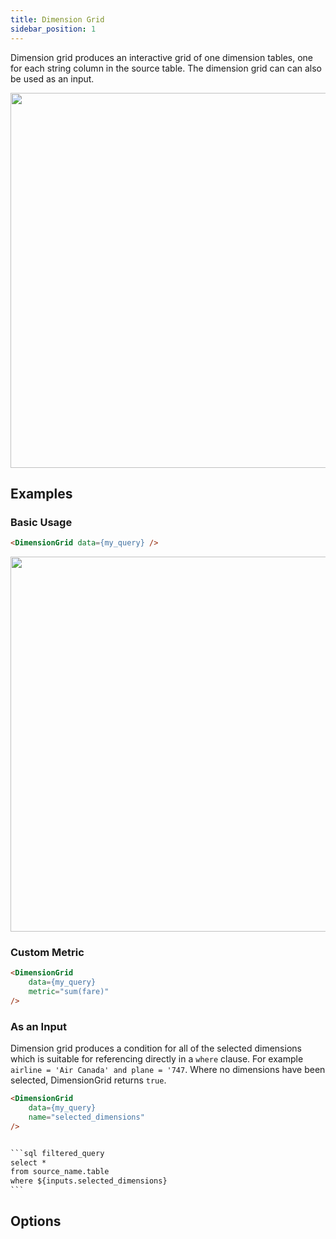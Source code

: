 ```yaml
---
title: Dimension Grid
sidebar_position: 1
---
```


Dimension grid produces an interactive grid of one dimension tables, one for each string column in the source table. The dimension grid can can also be used as an input. 

<img src="/img/dimension-grid.gif" width='600px'/> 

## Examples

### Basic Usage 


```html
<DimensionGrid data={my_query} />
```

<img src="/img/dimension-grid.png" width='600px'/> 



### Custom Metric 

```html
<DimensionGrid 
    data={my_query} 
    metric="sum(fare)"
/>
```

### As an Input 

Dimension grid produces a condition for all of the selected dimensions which is suitable for referencing directly in a `where` clause. For example `airline = 'Air Canada' and plane = '747`. Where no dimensions have been selected, DimensionGrid returns `true`. 

````html
<DimensionGrid 
    data={my_query} 
    name="selected_dimensions"
/>


```sql filtered_query
select *
from source_name.table
where ${inputs.selected_dimensions}
```
````

## Options

<PropListing 
    name="data"
    description="Query name, wrapped in curly braces"
    required=true
    options="string"
/>
<PropListing 
    name="metric"
    description="SQL aggregate which could be applied to `data` e.g. 'sum(sales)'"
    options="string"
    default="count(*)"
/>
<PropListing 
    name="name"
    description="Name of the dimension grid, used to reference the selected value elsewhere as {`{inputs.name}`}"
    options="string"
/>
<PropListing 
    name="metricLabel"
    description="Label for the metric"
    options="string"
/>
<PropListing 
    name="limit"
    description="Maximum number of rows to include in each table"
    options="number"
    default="10"
/>
